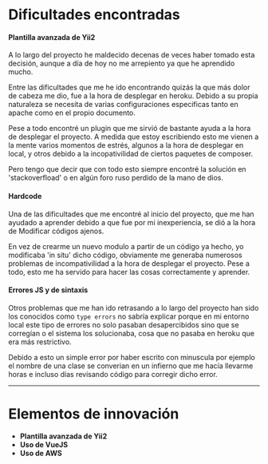 # Dificultades encontradas

#### **Plantilla avanzada de Yii2**

A lo largo del proyecto he maldecido decenas de veces haber tomado esta decisión, aunque a día de hoy no me arrepiento ya que he aprendido mucho. 

Entre las dificultades que me he ido encontrando quizás la que más dolor de cabeza me dio, fue a la hora de desplegar en heroku. Debido a su propia naturaleza se necesita de varias configuraciones especificas tanto en apache como en el propio documento.

Pese a todo encontré un plugin que me sirvió de bastante ayuda a la hora de desplegar el proyecto. A medida que estoy escribiendo esto me vienen a la mente varios momentos de estrés, algunos a la hora de desplegar en local, y otros debido a la incopativilidad de ciertos paquetes de composer. 

Pero tengo que decir que con todo esto siempre encontré la solución en 'stackoverfload' o en algún foro ruso perdido de la mano de dios. 

#### **Hardcode**

Una de las dificultades que me encontré al inicio del proyecto, que me han ayudado a aprender debido a que fue por mi inexperiencia, se dió a la hora de Modificar códigos ajenos. 

En vez de crearme un nuevo modulo a partir de un código ya hecho, yo modificaba 'in situ' dicho código, obviamente me generaba numerosos problemas de incompativilidad a la hora de desplegar el proyecto. Pese a todo, esto me ha servido para hacer las cosas correctamente y aprender.   

#### **Errores JS y de sintaxis**

Otros problemas que me han ido retrasando a lo largo del proyecto han sido los conocidos como ``type errors`` no sabría explicar porque en mi entorno local este tipo de errores no solo pasaban desapercibidos sino que se corregían o el sistema los solucionaba, cosa que no pasaba en heroku que era más restrictivo. 

Debido a esto un simple error por haber escrito con minuscula por ejemplo el nombre de una clase se converian en un infierno que me hacía llevarme horas e incluso días revisando código para corregir dicho error.

---
# Elementos de innovación

* **Plantilla avanzada de Yii2**
* **Uso de VueJS**
* **Uso de AWS**


